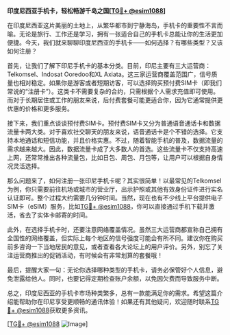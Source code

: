 **印度尼西亚手机卡，轻松畅游千岛之国[[TG💪+ @esim1088](https://t.me/s/esim1088)]**

在印度尼西亚这片美丽的土地上，从繁华都市到宁静海岛，手机卡的重要性不言而喻。无论是旅行、工作还是学习，拥有一张适合自己的手机卡总能让你的生活更加便捷。今天，我们就来聊聊印度尼西亚的手机卡——如何选择？有哪些类型？又该如何注册？

首先，让我们了解下印尼手机卡的基本分类。目前，印尼主要有三大运营商：Telkomsel、Indosat Ooredoo和XL Axiata。这三家运营商覆盖范围广，信号质量也相对稳定。如果你是游客或者短期访客，可以选择购买预付费SIM卡（即我们常说的“注册卡”）。这类卡不需要复杂的合约，只需根据个人需求充值即可使用。而对于长期居住或工作的朋友来说，后付费套餐可能更适合你，因为它通常提供更优惠的价格和更多服务。

接下来，我们重点谈谈预付费SIM卡。预付费SIM卡又分为普通语音通话卡和数据流量卡两大类。对于喜欢社交聊天的朋友来说，语音通话卡是个不错的选择。它支持本地通话和短信功能，并且价格实惠。不过，随着智能手机的普及，数据流量的需求越来越大。因此，数据流量卡成了大多数人的首选。这些流量卡不仅支持高速上网，还常常推出各种流量包，比如日包、周包、月包等，让用户可以根据自身情况灵活选择。

那么问题来了，如何注册一张印尼手机卡呢？其实很简单！以最常见的Telkomsel为例，你只需要前往机场或城市的营业厅，出示护照或其他有效身份证件进行实名认证即可。整个过程大约需要几分钟时间。当然，现在也有不少线上平台提供电子SIM卡（eSIM）服务，比如[TG💪+ @esim1088](https://t.me/s/esim1088)，你可以直接通过手机下载并激活，省去了实体卡邮寄的时间。

此外，在选择手机卡时，还要注意网络覆盖情况。虽然三大运营商都宣称自己拥有全国性的网络覆盖，但实际上每个地区的信号强度可能会有所不同。建议你在购买前多咨询一下当地居民的意见，或者查看各大论坛上的用户评价。另外，别忘了关注运营商推出的促销活动，有时候会有非常划算的套餐哦！

最后，提醒大家一句：无论你选择哪种类型的手机卡，请务必保管好个人信息，避免泄露给他人。同时，也要记得定期检查账户余额，以免因欠费而导致服务中断。

总之，印度尼西亚的手机卡市场种类繁多，总有一款能满足你的需求。希望这篇介绍能帮助你在印尼享受更顺畅的通讯体验！如果还有其他疑问，欢迎随时联系[TG💪+ @esim1088](https://t.me/s/esim1088)获取更多资讯。

[[TG💪+ @esim1088](https://t.me/s/esim1088) ![Image](https://i.postimg.cc/4NQfJmqS/Snipaste-2025-05-13-00-14-12.png)]